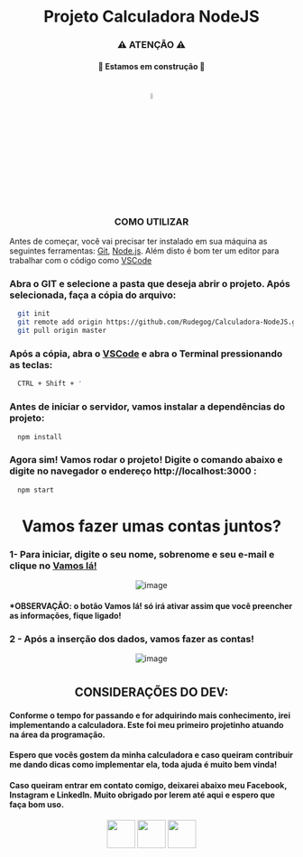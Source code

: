 <div align=center><h1>Projeto Calculadora NodeJS</h1></div>

<div>
  <h3 align="center">⚠ ATENÇÃO ⚠</h3>
    <h4 align="center">	🚧 Estamos em construção 🚧</h4>
  <h1></h1>
</div>

<div align="center"><img src="https://user-images.githubusercontent.com/107892746/198664504-88c97247-474b-4ef2-903c-6eb2119df615.png" width="5%">
  <h3>COMO UTILIZAR</h3>
</div>

Antes de começar, você vai precisar ter instalado em sua máquina as seguintes ferramentas:
[Git](https://git-scm.com), [Node.js](https://nodejs.org/en/). 
Além disto é bom ter um editor para trabalhar com o código como <a href="https://code.visualstudio.com/" target="_blank">VSCode</a>

### Abra o GIT e selecione a pasta que deseja abrir o projeto. Após selecionada, faça a cópia do arquivo:
```bash
  git init
  git remote add origin https://github.com/Rudegog/Calculadora-NodeJS.git
  git pull origin master
```
### Após a cópia, abra o <a href="https://code.visualstudio.com/" target="_blank">VSCode</a> e abra o Terminal pressionando as teclas:
```bash
  CTRL + Shift + '
```  
### Antes de iniciar o servidor, vamos instalar a dependências do projeto:
```bash
  npm install
```  
### Agora sim! Vamos rodar o projeto! Digite o comando abaixo e digite no navegador o endereço <link>http://localhost:3000</link> :
```bash
  npm start
```  

<h1></h1>

<div align="center"><h1> Vamos fazer umas contas juntos?</div></h1> 

### 1- Para iniciar, digite o seu nome, sobrenome e seu e-mail e clique no <a href="http://localhost:3000/calculadora">Vamos lá!</a>

<div align="center">

![image](https://user-images.githubusercontent.com/107892746/201087475-ac892f96-e977-4dda-ab74-5f803d8f106a.png)

</div>
<h4><strong>*OBSERVAÇÃO: o botão Vamos lá! só irá ativar assim que você preencher as informações, fique ligado!</strong></h4>

### 2 - Após a inserção dos dados, vamos fazer as contas! 

<div align="center">

![image](https://user-images.githubusercontent.com/107892746/201090711-b57c50af-a7da-428a-9cb8-edc99f7f1971.png)

</div>

<h1></h1>

<div align="center"><h2> CONSIDERAÇÕES DO DEV:</h2></div>
<h4>Conforme o tempo for passando e for adquirindo mais conhecimento, irei implementando a calculadora. Este foi meu primeiro projetinho atuando na área da programação.</h4>
<h4>Espero que vocês gostem da minha calculadora e caso queiram contribuir me dando dicas como implementar ela, toda ajuda é muito bem vinda!</h4>
<h4>Caso queiram entrar em contato comigo, deixarei abaixo meu Facebook, Instagram e LinkedIn. Muito obrigado por lerem até aqui e espero que faça bom uso.</h4>


<div align="center">
<a href="https://www.facebook.com/matheus.gomes.92754"><img src="https://seeklogo.com/images/F/facebook-icon-logo-C61047A9E7-seeklogo.com.png" height="50px" width="50px"></a>
<a href="https://www.instagram.com/eumatgomes/"><img src="https://upload.wikimedia.org/wikipedia/commons/thumb/5/58/Instagram-Icon.png/480px-Instagram-Icon.png" height="50px" width="50px"></a>
<a href="https://www.linkedin.com/in/matheus-gomes-27457849"><img src="https://cdn-icons-png.flaticon.com/512/174/174857.png" height="50px" width="50px"></a>
</div>
